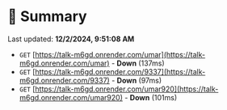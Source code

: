 # 📖 Summary
Last updated: **12/2/2024, 9:51:08 AM**

- `GET` [https://talk-m6gd.onrender.com/umar](https://talk-m6gd.onrender.com/umar) - **Down** (137ms)
- `GET` [https://talk-m6gd.onrender.com/9337](https://talk-m6gd.onrender.com/9337) - **Down** (97ms)
- `GET` [https://talk-m6gd.onrender.com/umar920](https://talk-m6gd.onrender.com/umar920) - **Down** (101ms)
